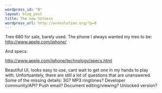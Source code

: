 ```yaml
--- 
wordpress_id: "8"
layout: blog_post
title: The new hotness
wordpress_url: http://wrevolution.org/?p=8
---
```

Treo 680 for sale, barely used.  The phone I always wanted my treo to be:
<a href="http://www.apple.com/iphone/">http://www.apple.com/iphone/</a>

And specs:

<a href="http://www.apple.com/iphone/technology/specs.html">http://www.apple.com/iphone/technology/specs.html</a>

Beautiful UI, looks easy to use, cant wait to get one in my hands to play with.  Unfortuantely, there are still a lot of questions that are unanswered.  Some of the missing details:  3G?  MP3 ringtones?  Developer community/API?  Push email?  Document editing/viewing?  Unlocked version?

